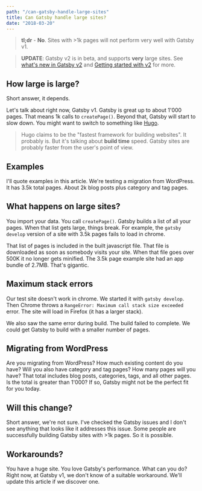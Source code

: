 ```yaml
---
path: "/can-gatsby-handle-large-sites"
title: Can Gatsby handle large sites?
date: "2018-03-20"
---
```

> **tl;dr** - **No**. Sites with >1k pages will not perform very well with Gatsby v1.

> **UPDATE**: Gatsby v2 is in beta, and supports **very** large sites. See [what's new in Gatsby v2](/whats-new-in-gatsby-v2) and [Getting started with v2](/getting-started-with-gatsby-v2) for more.


## How large is large?

Short answer, it depends.

Let's talk about right now, Gatsby v1. Gatsby is great up to about 1'000 pages. That means 1k calls to `createPage()`. Beyond that, Gatsby will start to slow down. You might want to switch to something like [Hugo](https://gohugo.io/).

> Hugo claims to be the "fastest framework for building websites". It probably is. But it's talking about **build time** speed. Gatsby sites are probably faster from the user's point of view.

## Examples

I'll quote examples in this article. We're testing a migration from WordPress. It has 3.5k total pages. About 2k blog posts plus category and tag pages.

## What happens on large sites?

You import your data. You call `createPage()`. Gatsby builds a list of all your pages. When that list gets large, things break. For example, the `gatsby develop` version of a site with 3.5k pages fails to load in chrome.

That list of pages is included in the built javascript file. That file is downloaded as soon as somebody visits your site. When that file goes over 500K it no longer gets minified. The 3.5k page example site had an app bundle of 2.7MB. That's gigantic.

## Maximum stack errors

Our test site doesn't work in chrome. We started it with `gatsby develop`. Then Chrome throws a `RangeError: Maximum call stack size exceeded` error. The site will load in Firefox (it has a larger stack).

We also saw the same error during build. The build failed to complete. We could get Gatsby to build with a smaller number of pages.


## Migrating from WordPress

Are you migrating from WordPress? How much existing content do you have? Will you also have category and tag pages? How many pages will you have? That total includes blog posts, categories, tags, and all other pages. Is the total is greater than 1'000? If so, Gatsby might not be the perfect fit for you today.

## Will this change?

Short answer, we're not sure. I've checked the Gatsby issues and I don't see anything that looks like it addresses this issue. Some people are successfully building Gatsby sites with >1k pages. So it is possible.

## Workarounds?

You have a huge site. You love Gatsby's performance. What can you do? Right now, at Gatsby v1, we don't know of a suitable workaround. We'll update this article if we discover one.
